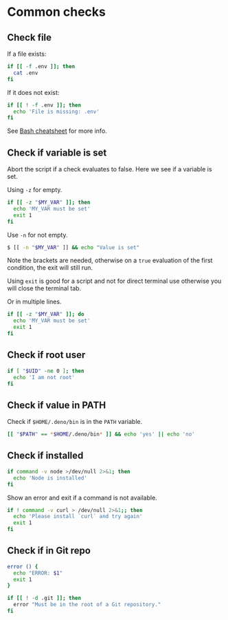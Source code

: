 
# Common checks

## Check file

If a file exists:

```sh
if [[ -f .env ]]; then
  cat .env
fi
```

If it does not exist:

```sh
if [[ ! -f .env ]]; then
  echo 'File is missing: .env'
fi
```

See [Bash cheatsheet](https://devhints.io/bash) for more info.


## Check if variable is set

Abort the script if a check evaluates to false. Here we see if a variable is set.

Using `-z` for empty. 

```sh
if [[ -z "$MY_VAR" ]]; then
  echo 'MY_VAR must be set'
  exit 1
fi
```

Use `-n` for not empty.

```sh
$ [[ -n "$MY_VAR" ]] && echo "Value is set"
```

Note the brackets are needed, otherwise on a `true` evaluation of the first condition, the exit will still run.

Using `exit` is good for a script and not for direct terminal use otherwise you will close the terminal tab.

Or in multiple lines.

```sh
if [[ -z "$MY_VAR" ]]; do
  echo 'MY_VAR must be set'
  exit 1
fi
```


## Check if root user

```sh
if [ "$UID" -ne 0 ]; then
  echo 'I am not root'
fi
```


## Check if value in PATH

Check if `$HOME/.deno/bin` is in the `PATH` variable.

```sh
[[ "$PATH" == *$HOME/.deno/bin* ]] && echo 'yes' || echo 'no'
```


## Check if installed

```sh
if command -v node >/dev/null 2>&1; then
  echo 'Node is installed'
fi
```

Show an error and exit if a command is not available.

```sh
if ! command -v curl > /dev/null 2>&1;; then
  echo 'Please install `curl` and try again'
  exit 1
fi
```


## Check if in Git repo

```sh
error () {
  echo "ERROR: $1"
  exit 1
}

if [[ ! -d .git ]]; then
  error "Must be in the root of a Git repository."
fi
```
